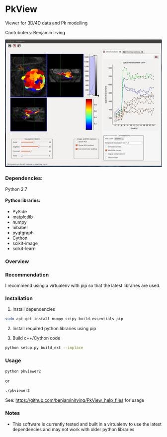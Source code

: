 PkView
======
Viewer for 3D/4D data and Pk modelling

Contributers:
Benjamin Irving

![alt text](images/Screenshot1.png "Screenshot")

### Dependencies:
Python 2.7

#### Python libraries:

- PySide
- matplotlib
- numpy 
- nibabel
- pyqtgraph
- Cython
- scikit-image
- scikit-learn


### Overview

### Recommendation
I recommend using a virtualenv with pip so that the latest libraries are used. 

### Installation

1) Install dependencies
```bash
sudo apt-get install numpy scipy build-essentials pip
```

2) Install required python libraries using pip

3) Build c++/Cython code
```bash
python setup.py build_ext --inplace
```

### Usage

``` bash
python pkviewer2
```
or

``` bash
./pkviewer2
```

See:
https://github.com/benjaminirving/PkView_help_files
for usage

### Notes
- This software is currently tested and built in a virtualenv to use the latest dependencies and may not work with older python libraries


